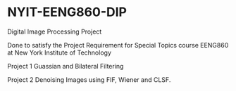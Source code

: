# NYIT-EENG860-DIP
Digital Image Processing Project

Done to satisfy the Project Requirement for Special Topics course EENG860 at New York Institute of Technology

Project 1
Guassian and Bilateral Filtering

Project 2
Denoising Images using FIF, Wiener and CLSF.

